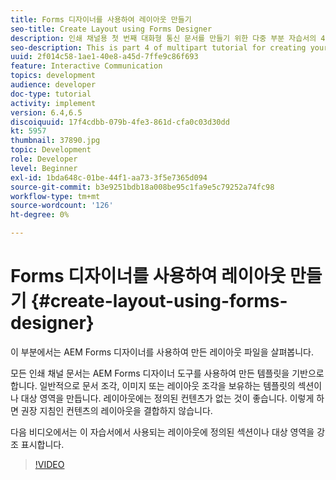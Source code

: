```yaml
---
title: Forms 디자이너를 사용하여 레이아웃 만들기
seo-title: Create Layout using Forms Designer
description: 인쇄 채널용 첫 번째 대화형 통신 문서를 만들기 위한 다중 부분 자습서의 4부분입니다.이 부분에서는 AEM Forms 디자이너를 사용하여 만든 레이아웃 파일을 살펴봅니다.
seo-description: This is part 4 of multipart tutorial for creating your first interactive communication document for the print channel.In this part, we look at the layout file created using AEM Forms Designer.
uuid: 2f014c58-1ae1-40e8-a45d-7ffe9c86f693
feature: Interactive Communication
topics: development
audience: developer
doc-type: tutorial
activity: implement
version: 6.4,6.5
discoiquuid: 17f4cdbb-079b-4fe3-861d-cfa0c03d30dd
kt: 5957
thumbnail: 37890.jpg
topic: Development
role: Developer
level: Beginner
exl-id: 1bda648c-01be-44f1-aa73-3f5e7365d094
source-git-commit: b3e9251bdb18a008be95c1fa9e5c79252a74fc98
workflow-type: tm+mt
source-wordcount: '126'
ht-degree: 0%

---
```


# Forms 디자이너를 사용하여 레이아웃 만들기 {#create-layout-using-forms-designer}

이 부분에서는 AEM Forms 디자이너를 사용하여 만든 레이아웃 파일을 살펴봅니다.

모든 인쇄 채널 문서는 AEM Forms 디자이너 도구를 사용하여 만든 템플릿을 기반으로 합니다. 일반적으로 문서 조각, 이미지 또는 레이아웃 조각을 보유하는 템플릿의 섹션이나 대상 영역을 만듭니다. 레이아웃에는 정의된 컨텐츠가 없는 것이 좋습니다. 이렇게 하면 권장 지침인 컨텐츠의 레이아웃을 결합하지 않습니다.

다음 비디오에서는 이 자습서에서 사용되는 레이아웃에 정의된 섹션이나 대상 영역을 강조 표시합니다.

>[!VIDEO](https://video.tv.adobe.com/v/37890?quality=12&learn=on)
